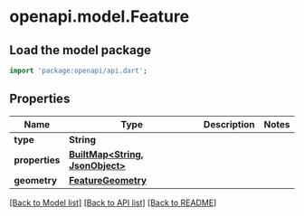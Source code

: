 # openapi.model.Feature

## Load the model package
```dart
import 'package:openapi/api.dart';
```

## Properties
Name | Type | Description | Notes
------------ | ------------- | ------------- | -------------
**type** | **String** |  | 
**properties** | [**BuiltMap&lt;String, JsonObject&gt;**](JsonObject.md) |  | 
**geometry** | [**FeatureGeometry**](FeatureGeometry.md) |  | 

[[Back to Model list]](../README.md#documentation-for-models) [[Back to API list]](../README.md#documentation-for-api-endpoints) [[Back to README]](../README.md)


